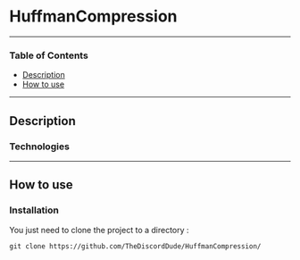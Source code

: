 # HuffmanCompression

--- 

### Table of Contents 

- [Description](#description)
- [How to use](#how-to-use)

---
## Description 

### Technologies

---
## How to use

### Installation

You just need to clone the project to a directory : 

`git clone https://github.com/TheDiscordDude/HuffmanCompression/`

